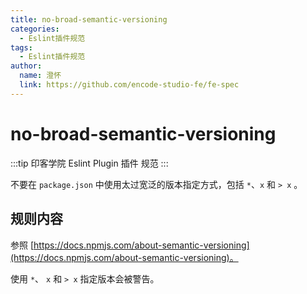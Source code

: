 ```yaml
---
title: no-broad-semantic-versioning
categories:
  - Eslint插件规范
tags:
  - Eslint插件规范
author:
  name: 澄怀
  link: https://github.com/encode-studio-fe/fe-spec
---
```


# no-broad-semantic-versioning

:::tip
印客学院 Eslint Plugin 插件 规范
:::

不要在 `package.json` 中使用太过宽泛的版本指定方式，包括 `*`、`x` 和 `> x` 。

## 规则内容

参照 [https://docs.npmjs.com/about-semantic-versioning](https://docs.npmjs.com/about-semantic-versioning)。

使用 `*`、 `x` 和 `> x` 指定版本会被警告。

